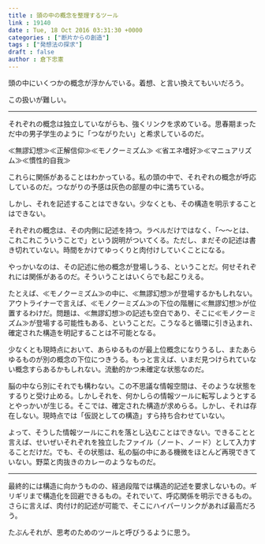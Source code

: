 ```yaml
---
title : 頭の中の概念を整理するツール
link : 19140
date : Tue, 18 Oct 2016 03:31:30 +0000
categories : ["断片からの創造"]
tags : ["発想法の探求"]
draft : false
author : 倉下忠憲
---
```


頭の中にいくつかの概念が浮かんでいる。着想、と言い換えてもいいだろう。

この扱いが難しい。

<hr />

それぞれの概念は独立していながらも、強くリンクを求めている。思春期まっただ中の男子学生のように「つながりたい」と希求しているのだ。

≪無謬幻想≫≪正解信仰≫≪モノクーミズム≫
≪省エネ嗜好≫≪マニュアリズム≫≪慣性的自我≫

これらに関係があることはわかっている。私の頭の中で、それぞれの概念が呼応しているのだ。つながりの予感は灰色の部屋の中に満ちている。

しかし、それを記述することはできない。少なくとも、その構造を明示することはできない。

それぞれの概念は、その内側に記述を持つ。ラベルだけではなく、「〜〜とは、これこれこういうことで」という説明がついてくる。ただし、まだその記述は書き切れていない。時間をかけてゆっくりと肉付けしていくことになる。

やっかいなのは、その記述に他の概念が登場しうる、ということだ。何せそれぞれには関係があるのだ。そういうことはいくらでも起こりえる。

たとえば、≪モノクーミズム≫の中に、≪無謬幻想≫が登場するかもしれない。アウトライナーで言えば、≪モノクーミズム≫の下位の階層に≪無謬幻想≫が位置するわけだ。問題は、≪無謬幻想≫の記述も空白であり、そこに≪モノクーミズム≫が登場する可能性もある、ということだ。こうなると循環に引き込まれ、確定された構造を明記することは不可能となる。

少なくとも現時点において、あらゆるものが最上位概念になりうるし、またあらゆるものが別の概念の下位につきうる。もっと言えば、いまだ見つけられていない概念すらあるかもしれない。流動的かつ未確定な状態なのだ。

脳の中なら別にそれでも構わない。この不思議な情報空間は、そのような状態をするりと受け止める。しかしそれを、何かしらの情報ツールに転写しようとするとやっかいが生じる。そこでは、確定された構造が求めらる。しかし、それは存在しない。現時点では「仮説としての構造」すら持ち合わせていない。

よって、そうした情報ツールにこれを落とし込むことはできない。できることと言えば、せいぜいそれぞれを独立したファイル（ノート、ノード）として入力することだけだ。でも、その状態は、私の脳の中にある機微をほとんど再現できていない。野菜と肉抜きのカレーのようなものだ。

<hr />

最終的には構造に向かうものの、経過段階では構造的記述を要求しないもの。ギリギリまで構造化を回避できるもの。それでいて、呼応関係を明示できるもの。さらに言えば、肉付け的記述が可能で、そこにハイパーリンクがあれば最高だろう。

たぶんそれが、思考のためのツールと呼びうるように思う。